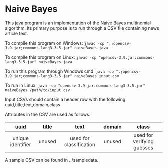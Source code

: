 # Naive Bayes

This java program is an implementation of the Naive Bayes multinomial algorithm.
Its primary purpose is to run through a CSV file containing news article text.

To compile this program on Windows:
`javac -cp ".;opencsv-3.9.jar;commons-lang3-3.5.jar" naiveBayes.java`

To compile this program on Linux:
`javac -cp "opencsv-3.9.jar:commons-lang3-3.5.jar" naiveBayes.java`

To run this program through Windows cmd:
`java -cp ".;opencsv-3.9.jar;commons-lang3-3.5.jar" naiveBayes input.csv`

To run in Linux:
`java -cp "opencsv-3.9.jar:commons-lang3-3.5.jar" naiveBayes /path/to/input.csv`

Input CSVs should contain a header row with the following:
uuid,title,text,domain,class

Attributes in the CSV are used as follows.

| uuid | title | text | domain | class |
|:----:|:-----:|:----:|:------:|:-----:|
| unique identifier | unused | used for classification | unused | used for verifying guesses |

A sample CSV can be found in ../sampledata. 
